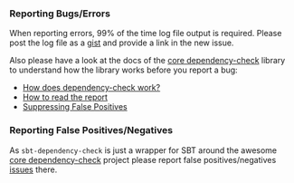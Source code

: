### Reporting Bugs/Errors
When reporting errors, 99% of the time log file output is required. Please post the log file as a [gist](https://gist.github.com/) and provide a link in the new issue.

Also please have a look at the docs of the [core dependency-check](https://github.com/jeremylong/DependencyCheck) library to understand how the library works before you report a bug:
* [How does dependency-check work?](http://jeremylong.github.io/DependencyCheck/general/internals.html)
* [How to read the report](http://jeremylong.github.io/DependencyCheck/general/thereport.html)
* [Suppressing False Positives](http://jeremylong.github.io/DependencyCheck/general/suppression.html)

### Reporting False Positives/Negatives
As `sbt-dependency-check` is just a wrapper for SBT around the awesome [core dependency-check](https://github.com/jeremylong/DependencyCheck) 
project please report false positives/negatives [issues](https://github.com/jeremylong/DependencyCheck/issues) there.




